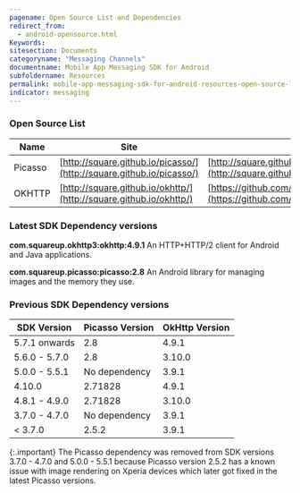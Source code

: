 ```yaml
---
pagename: Open Source List and Dependencies
redirect_from:
  - android-opensource.html
Keywords:
sitesection: Documents
categoryname: "Messaging Channels"
documentname: Mobile App Messaging SDK for Android
subfoldername: Resources
permalink: mobile-app-messaging-sdk-for-android-resources-open-source-list-and-dependencies.html
indicator: messaging
---
```


### Open Source List

| Name                | Site                                                    | License                                                                     |
|---------------------|---------------------------------------------------------|-----------------------------------------------------------------------------|
| Picasso             | [http://square.github.io/picasso/](http://square.github.io/picasso/)                        | [http://square.github.io/picasso/#license](http://square.github.io/picasso/#license)                                    |
| OKHTTP              | [http://square.github.io/okhttp/](http://square.github.io/okhttp/)                         | [https://github.com/square/okhttp/blob/master/LICENSE.txt](https://github.com/square/okhttp/blob/master/LICENSE.txt)                    |

### Latest SDK Dependency versions

**com.squareup.okhttp3:okhttp:4.9.1**
An HTTP+HTTP/2 client for Android and Java applications.

**com.squareup.picasso:picasso:2.8**
An Android library for managing images and the memory they use.

### Previous SDK Dependency versions

| SDK Version         | Picasso Version  | OkHttp Version   |
|---------------------|------------------|------------------|
| 5.7.1 onwards       | 2.8              | 4.9.1            |
| 5.6.0 - 5.7.0       | 2.8              | 3.10.0           |
| 5.0.0 - 5.5.1       | No dependency    | 3.9.1            |
| 4.10.0              | 2.71828          | 4.9.1            |
| 4.8.1 - 4.9.0       | 2.71828          | 3.10.0           |
| 3.7.0 - 4.7.0       | No dependency    | 3.9.1            |
| < 3.7.0             | 2.5.2            | 3.9.1            |

{:.important}
The Picasso dependency was removed from SDK versions 3.7.0 - 4.7.0 and 5.0.0 - 5.5.1 because Picasso version 2.5.2 has a known issue with image rendering on Xperia devices which later got fixed in the latest Picasso versions.
